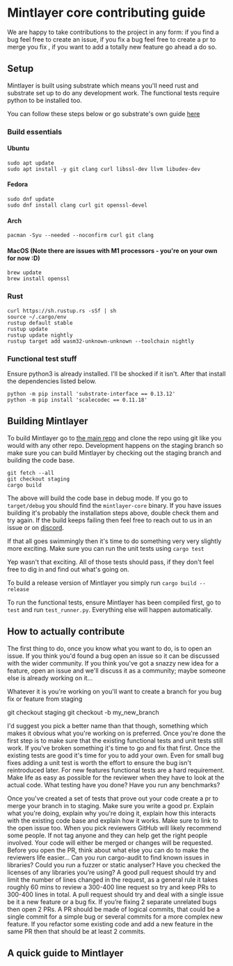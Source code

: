 # Mintlayer core contributing guide

We are happy to take contributions to the project in any form: if you find a bug feel free to create an issue, if you fix a bug feel free to create a pr to merge you fix
, if you want to add a totally new feature go ahead a do so.


## Setup

Mintlayer is built using substrate which means you'll need rust and substrate set up to do any development work. The functional tests require python to be installed too.

You can follow these steps below or go substrate's own guide [here](https://docs.substrate.io/v3/getting-started/overview/)
### Build essentials

#### Ubuntu
    sudo apt update
    sudo apt install -y git clang curl libssl-dev llvm libudev-dev

#### Fedora
    sudo dnf update
    sudo dnf install clang curl git openssl-devel

#### Arch
    pacman -Syu --needed --noconfirm curl git clang
    
#### MacOS (Note there are issues with M1 processors - you're on your own for now :D)
    brew update
    brew install openssl
    

### Rust
    curl https://sh.rustup.rs -sSf | sh
    source ~/.cargo/env
    rustup default stable
    rustup update
    rustup update nightly
    rustup target add wasm32-unknown-unknown --toolchain nightly

### Functional test stuff
Ensure python3 is already installed. I'll be shocked if it isn't. After that install the dependencies listed below.

    python -m pip install 'substrate-interface == 0.13.12'
    python -m pip install 'scalecodec == 0.11.18'
    
## Building Mintlayer

To build Mintlayer go to [the main repo](https://github.com/mintlayer/core) and clone the repo using git like you would with any other repo.
Development happens on the staging branch so make sure you can build Mintlayer by checking out the staging branch and building the code base.

    git fetch --all
    git checkout staging
    cargo build
    
The above will build the code base in debug mode. If you go to `target/debug` you should find the `mintlayer-core` binary. If you have issues building it's probably 
the installation steps above, double check them and try again. If the build keeps failing then feel free to reach out to us in an issue or on [discord](https://discord.gg/XMrhvngQ8T).

If that all goes swimmingly then it's time to do something very very slightly more exciting. Make sure you can run the unit tests using `cargo test`
   
Yep wasn't that exciting. All of those tests should pass, if they don't feel free to dig in and find out what's going on.

To build a release version of Mintlayer you simply run `cargo build --release`
    
To run the functional tests, ensure Mintlayer has been compiled first, go to `test` and run `test_runner.py`. Everything else will happen automatically.

## How to actually contribute

The first thing to do, once you know what you want to do, is to open an issue. If you think you'd found a bug open an issue so it can be discussed with the wider
community. If you think you've got a snazzy new idea for a feature, open an issue and we'll discuss it as a community; maybe someone else is already working on it...

Whatever it is you're working on you'll want to create a branch for you bug fix or feature from staging
 
 
   git checkout staging
   git checkout -b my_new_branch
   
   
I'd suggest you pick a better name than that though, something which makes it obvious what you're working on is preferred. Once you're done the first step is to make
sure that the existing functional tests and unit tests still work. If you've broken something it's time to go and fix that first. Once the existing tests are good
it's time for you to add your own. Even for small bug fixes adding a unit test is worth the effort to ensure the bug isn't reintroduced later. For new features functional tests
are a hard requirement. Make life as easy as possible for the reviewer when they have to look at the actual code. What testing have you done? Have you run any benchmarks?

Once you've created a set of tests that prove out your code create a pr to merge your branch in to staging. Make sure you write a good pr. Explain what you're doing, 
explain why you're doing it, explain how this interacts with the existing code base and explain how it works. Make sure to link to the open issue too. When you pick
reviewers GitHub will likely recommend some people. If not tag anyone and they can help get the right people involved. Your code will either be merged or changes will be requested.
Before you open the PR, think about what else you can do to make the reviewers life easier… Can you run cargo-audit to find known issues in libraries? Could you run a fuzzer or static analyser? Have you checked the licenses of any libraries you’re using?
A good pull request should try and limit the number of lines changed in the request, as a general rule it takes roughly 60 mins to review a 300-400 line request so try and keep PRs to 300-400 lines in total.
A pull request should try and deal with a single issue be it a new feature or a bug fix. If you’re fixing 2 separate unrelated bugs then open 2 PRs. A PR should be made of logical commits, that could be a single commit for a simple bug or several commits for a more complex new feature. If you refactor some existing code and add a new feature in the same PR then that should be at least 2 commits.


## A quick guide to Mintlayer


    

